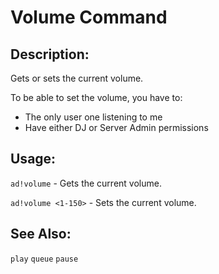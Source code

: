 # Volume Command

## Description:
Gets or sets the current volume.

To be able to set the volume, you have to:
- The only user one listening to me
- Have either DJ or Server Admin permissions

## Usage:
`ad!volume` - Gets the current volume.

`ad!volume <1-150>` - Sets the current volume.

## See Also:
`play` `queue` `pause`
